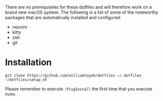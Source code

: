There are no prerequisites for these dotfiles and will therefore work on a brand new macOS system. The following is a list of some of the noteworthy packages that are automatically installed and configured:

* neovim
* kitty
* zsh
* git

# Installation

```
git clone https://github.com/williamtayeb/dotfiles ~/.dotfiles
~/dotfiles/setup.sh
```

Please remember to execute `:PlugInstall` the first time that you execute nvim.
